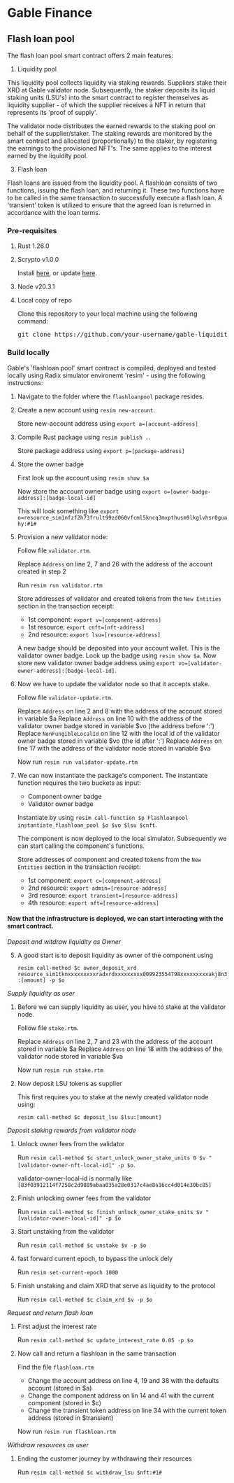 # Gable Finance

## Flash loan pool

The flash loan pool smart contract offers 2 main features:

1. Liquidity pool

This liquidity pool collects liquidity via staking rewards. Suppliers stake their XRD at Gable validator node. Subsequently, the staker deposits its liquid staking units (LSU's) into the smart contract to register themselves as liquidity supplier - of which the supplier receives a NFT in return that represents its 'proof of supply'. 

The validator node distributes the earned rewards to the staking pool on behalf of the supplier/staker. The staking rewards are monitored by the smart contract and allocated (proportionally) to the staker, by registering the earnings to the provisioned NFT's. The same applies to the interest earned by the liquidity pool.

3. Flash loan

Flash loans are issued from the liquidity pool. A flashloan consists of two functions, issuing the flash loan, and returning it. These two functions have to be called in the same transaction to successfully execute a flash loan. A 'transient' token is utilized to ensure that the agreed loan is returned in accordance with the loan terms.

### Pre-requisites

1. Rust 1.26.0
2. Scrypto v1.0.0

   Install [here](https://docs-babylon.radixdlt.com/main/getting-started-developers/first-component/install-scrypto.html), or update [here](https://docs-babylon.radixdlt.com/main/getting-started-developers/first-component/updating-scrypto.html).
   
3. Node v20.3.1
4. Local copy of repo

   Clone this repository to your local machine using the following command:

   <pre>
   git clone https://github.com/your-username/gable-liquidity-protocol.git
   </pre>

### Build locally

Gable's 'flashloan pool' smart contract is compiled, deployed and tested locally using Radix simulator environemt 'resim' - using the following instructions:

1. Navigate to the folder where the `flashloanpool` package resides.

2. Create a new account using `resim new-account`.
   
   Store new-account address using `export a=[account-address]`

3. Compile Rust package using `resim publish .`.

   Store package address using `export p=[package-address]`

4. Store the owner badge 

   First look up the account using `resim show $a`
   
   Now store the account owner badge using `export o=[owner-badge-address]:[badge-local-id]`

   This will look something like `export o=resource_sim1nfzf2h73frult99zd060vfcml5kncq3mxpthusm9lkglvhsr0guahy:#1#`

5. Provision a new validator node:

   Follow file `validator.rtm`.

   Replace `Address` on line 2, 7 and 26 with the address of the account created in step 2

   Run `resim run validator.rtm`

   Store addresses of validator and created tokens from the `New Entities` section in the transaction receipt:

   - 1st component: `export v=[component-address]`
   - 1st resource: `export cnft=[nft-address]`
   - 2nd resource: `export lsu=[resource-address]`

   A new badge should be deposited into your account wallet. This is the validator owner badge. Look up the badge using `resim show $a`. Now store new validator owner badge address using `export vo=[validator-owner-address]:[badge-local-id]`.

6. Now we have to update the validator node so that it accepts stake.

   Follow file `validator-update.rtm`.

   Replace `Address` on line 2 and 8 with the address of the account stored in variable $a
   Replace `Address` on line 10 with the address of the validator owner badge stored in variable $vo (the address before ':')
   Replace `NonFungibleLocalId` on line 12 with the local id of the validator owner badge stored in variable $vo (the id after ':')
   Replace `Address` on line 17 with the address of the validator node stored in variable $va

   Now run `resim run validator-update.rtm`

4. We can now instantiate the package's component. The instantiate function requires the two buckets as input:

   - Component owner badge
   - Validator owner badge

   Instantiate by using `resim call-function $p Flashloanpool instantiate_flashloan_pool $o $vo $lsu $cnft`.

   The component is now deployed to the local simulator. Subsequently we can start calling the component's functions.

   Store addresses of component and created tokens from the `New Entities` section in the transaction receipt:

   - 1st component: `export c=[component-address]`
   - 2nd resource: `export admin=[resource-address]`
   - 3rd resource: `export transient=[resource-address]`
   - 4th resource: `export nft=[resource-address]`

#### Now that the infrastructure is deployed, we can start interacting with the smart contract.

*Deposit and witdraw liquidity as Owner*
   
5. A good start is to deposit liquidity as owner of the component using

   `resim call-method $c owner_deposit_xrd resource_sim1tknxxxxxxxxxradxrdxxxxxxxxx009923554798xxxxxxxxxakj8n3:[amount] -p $o`

*Supply liquidity as user*

1. Before we can supply liquidity as user, you have to stake at the validator node.

   Follow file `stake.rtm`.

   Replace `Address` on line 2, 7 and 23 with the address of the account stored in variable $a
   Replace `Address` on line 18 with the address of the validator node stored in variable $va

   Now run `resim run stake.rtm`

7. Now deposit LSU tokens as supplier

   This first requires you to stake at the newly created validator node using:

   `resim call-method $c deposit_lsu $lsu:[amount]`

*Deposit staking rewards from validator node*

1. Unlock owner fees from the validator

   Run `resim call-method $c start_unlock_owner_stake_units 0 $v "[validator-owner-nft-local-id]" -p $o`.

      validator-owner-local-id is normally like `[83f03912114f7258c2d9889abaa035a28e0317c4ae8a16cc4d014e30bc85]`

2. Finish unlocking owner fees from the validator

   Run `resim call-method $c finish_unlock_owner_stake_units $v "[validator-owner-local-id]" -p $o`

3. Start unstaking from the validator

   Run `resim call-method $c unstake $v -p $o`

4. fast forward current epoch, to bypass the unlock dely

   Run `resim set-current-epoch 1000`

5. Finish unstaking and claim XRD that serve as liquidity to the protocol

   Run `resim call-method $c claim_xrd $v -p $o`

<!-- *NOTE*: The Radic local simulator (resim) can simulate a validator component. However, it can't simulate the distribution of staking rewards. Therefore, we need to mimick this functionality using a custom method:

6. Mimich staking rewards

   Run `resim call-method $c deposit_batch resource_sim1tknxxxxxxxxxradxrdxxxxxxxxx009923554798xxxxxxxxxakj8n3:[amount] -p $o` -->

*Request and return flash loan*

1. First adjust the interest rate

   Run `resim call-method $c update_interest_rate 0.05 -p $o`

2. Now call and return a flashloan in the same transaction

   Find the file `flashloan.rtm`

   - Change the account address on line 4, 19 and 38 with the defaults account (stored in $a)
   - Change the component address on lin 14 and 41 with the current component (stored in $c)
   - Change the transient token address on line 34 with the current token address (stored in $transient)

   Now run `resim run flashloan.rtm`


*Withdraw resources as user*

1. Ending the customer journey by withdrawing their resources

   Run `resim call-method $c withdraw_lsu $nft:#1#`